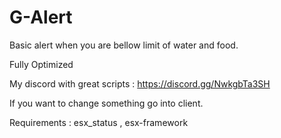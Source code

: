 # G-Alert
Basic alert when you are bellow limit of water and food.

Fully Optimized 

My discord with great scripts : https://discord.gg/NwkgbTa3SH

If you want to change something go into client.

Requirements : esx_status , esx-framework
